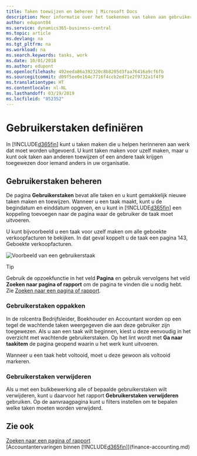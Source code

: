 ```yaml
---
title: Taken toewijzen en beheren | Microsoft Docs
description: Meer informatie over het toekennen van taken aan gebruikers, zoals uw accountant, in Business Central
author: edupont04
ms.service: dynamics365-business-central
ms.topic: article
ms.devlang: na
ms.tgt_pltfrm: na
ms.workload: na
ms.search.keywords: tasks, work
ms.date: 10/01/2018
ms.author: edupont
ms.openlocfilehash: 492eeda86a392320c8b8205d3faa76416a9cf6fb
ms.sourcegitcommit: d09f5ee0e164c7716f4ccb2ed71e2f9732a1f4f9
ms.translationtype: HT
ms.contentlocale: nl-NL
ms.lasthandoff: 03/19/2019
ms.locfileid: "852352"
---
```

# <a name="define-user-tasks"></a>Gebruikerstaken definiëren
In [!INCLUDE[d365fin](includes/d365fin_md.md)] kunt u taken maken die u helpen herinneren aan werk dat moet worden uitgevoerd. U kunt taken maken voor uzelf maken, maar u kunt ook taken aan anderen toewijzen of een andere taak krijgen toegewezen door iemand anders in uw organisatie.  

## <a name="managing-user-tasks"></a>Gebruikerstaken beheren
De pagina **Gebruikerstaken** bevat alle taken en u kunt gemakkelijk nieuwe taken maken en toewijzen. Wanneer u een taak maakt, kunt u de begindatum en einddatum opgeven, en u kunt in [!INCLUDE[d365fin](includes/d365fin_md.md)] een koppeling toevoegen naar de pagina waar de gebruiker de taak moet uitvoeren.  

U kunt bijvoorbeeld u een taak voor uzelf maken om alle geboekte verkoopfacturen te bekijken. In dat geval koppelt u de taak een pagina 143, Geboekte verkoopfacturen.  

![Voorbeeld van een gebruikerstaak](media/across-user-tasks/sample-user-task.png "Voorbeeld van een gebruikerstaak")

> [!TIP]  
>  Gebruik de opzoekfunctie in het veld **Pagina** en gebruik vervolgens het veld **Zoeken naar pagina of rapport** om de pagina te vinden die u nodig hebt. Zie [Zoeken naar een pagina of rapport](ui-search.md).  

### <a name="picking-up-user-tasks"></a>Gebruikerstaken oppakken
In de rolcentra Bedrijfsleider, Boekhouder en Accountant worden op een tegel de wachtende taken weergegeven die aan deze gebruiker zijn toegewezen. Als u aan een taak wilt beginnen, kiest u deze eenvoudig in het overzicht met wachtende gebruikerstaken. Op het lint wordt met **Ga naar taakitem** de pagina geopend waarin u het werk kunt uitvoeren.  

Wanneer u een taak hebt voltooid, moet u deze gewoon als voltooid markeren.  

### <a name="deleting-user-tasks"></a>Gebruikerstaken verwijderen
Als u met een bulkbewerking alle of bepaalde gebruikerstaken wilt verwijderen, kunt u daarvoor het rapport **Gebruikerstaken verwijderen** gebruiken. Op de aanvraagpagina kunt u filters instellen om te bepalen welke taken moeten worden verwijderd.  

## <a name="see-also"></a>Zie ook
[Zoeken naar een pagina of rapport](ui-search.md)  
[Accountantervaringen binnen [!INCLUDE[d365fin](includes/d365fin_md.md)]](finance-accounting.md)  
